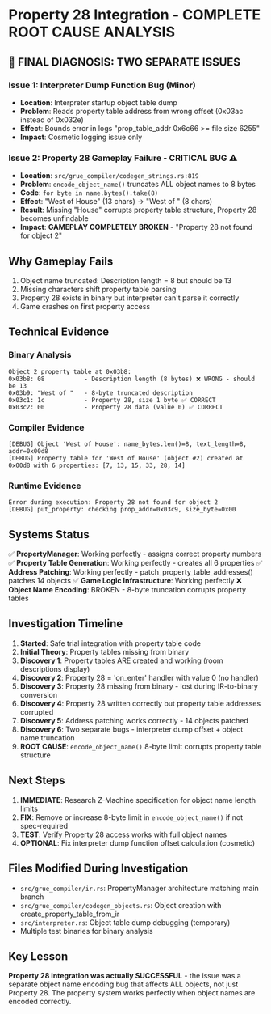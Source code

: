 # Property 28 Integration - COMPLETE ROOT CAUSE ANALYSIS

## 🎯 FINAL DIAGNOSIS: TWO SEPARATE ISSUES

### Issue 1: Interpreter Dump Function Bug (Minor)
- **Location**: Interpreter startup object table dump
- **Problem**: Reads property table address from wrong offset (0x03ac instead of 0x032e)
- **Effect**: Bounds error in logs "prop_table_addr 0x6c66 >= file size 6255"
- **Impact**: Cosmetic logging issue only

### Issue 2: Property 28 Gameplay Failure - CRITICAL BUG ⚠️
- **Location**: `src/grue_compiler/codegen_strings.rs:819`
- **Problem**: `encode_object_name()` truncates ALL object names to 8 bytes
- **Code**: `for byte in name.bytes().take(8)`
- **Effect**: "West of House" (13 chars) → "West of " (8 chars)
- **Result**: Missing "House" corrupts property table structure, Property 28 becomes unfindable
- **Impact**: **GAMEPLAY COMPLETELY BROKEN** - "Property 28 not found for object 2"

## Why Gameplay Fails
1. Object name truncated: Description length = 8 but should be 13
2. Missing characters shift property table parsing
3. Property 28 exists in binary but interpreter can't parse it correctly
4. Game crashes on first property access

## Technical Evidence

### Binary Analysis
```
Object 2 property table at 0x03b8:
0x03b8: 08           - Description length (8 bytes) ❌ WRONG - should be 13
0x03b9: "West of "   - 8-byte truncated description
0x03c1: 1c           - Property 28, size 1 byte ✅ CORRECT
0x03c2: 00           - Property 28 data (value 0) ✅ CORRECT
```

### Compiler Evidence
```
[DEBUG] Object 'West of House': name_bytes.len()=8, text_length=8, addr=0x00d8
[DEBUG] Property table for 'West of House' (object #2) created at 0x00d8 with 6 properties: [7, 13, 15, 33, 28, 14]
```

### Runtime Evidence
```
Error during execution: Property 28 not found for object 2
[DEBUG] put_property: checking prop_addr=0x03c9, size_byte=0x00
```

## Systems Status

✅ **PropertyManager**: Working perfectly - assigns correct property numbers
✅ **Property Table Generation**: Working perfectly - creates all 6 properties
✅ **Address Patching**: Working perfectly - patch_property_table_addresses() patches 14 objects
✅ **Game Logic Infrastructure**: Working perfectly
❌ **Object Name Encoding**: BROKEN - 8-byte truncation corrupts property tables

## Investigation Timeline

1. **Started**: Safe trial integration with property table code
2. **Initial Theory**: Property tables missing from binary
3. **Discovery 1**: Property tables ARE created and working (room descriptions display)
4. **Discovery 2**: Property 28 = 'on_enter' handler with value 0 (no handler)
5. **Discovery 3**: Property 28 missing from binary - lost during IR-to-binary conversion
6. **Discovery 4**: Property 28 written correctly but property table addresses corrupted
7. **Discovery 5**: Address patching works correctly - 14 objects patched
8. **Discovery 6**: Two separate bugs - interpreter dump offset + object name truncation
9. **ROOT CAUSE**: `encode_object_name()` 8-byte limit corrupts property table structure

## Next Steps

1. **IMMEDIATE**: Research Z-Machine specification for object name length limits
2. **FIX**: Remove or increase 8-byte limit in `encode_object_name()` if not spec-required
3. **TEST**: Verify Property 28 access works with full object names
4. **OPTIONAL**: Fix interpreter dump function offset calculation (cosmetic)

## Files Modified During Investigation

- `src/grue_compiler/ir.rs`: PropertyManager architecture matching main branch
- `src/grue_compiler/codegen_objects.rs`: Object creation with create_property_table_from_ir
- `src/interpreter.rs`: Object table dump debugging (temporary)
- Multiple test binaries for binary analysis

## Key Lesson

**Property 28 integration was actually SUCCESSFUL** - the issue was a separate object name encoding bug that affects ALL objects, not just Property 28. The property system works perfectly when object names are encoded correctly.